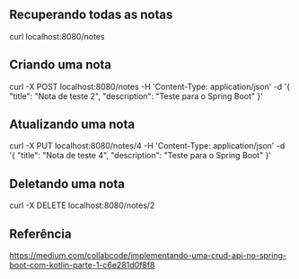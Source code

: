 ## Recuperando todas as notas
curl localhost:8080/notes

## Criando uma nota
curl -X POST localhost:8080/notes -H 'Content-Type: application/json' -d '{ "title": "Nota de teste 2", "description": "Teste para o Spring Boot" }'

## Atualizando uma nota
curl -X PUT localhost:8080/notes/4 -H 'Content-Type: application/json' -d '{ "title": "Nota de teste 4", "description": "Teste para o Spring Boot" }'

## Deletando uma nota
curl -X DELETE localhost:8080/notes/2

## Referência
https://medium.com/collabcode/implementando-uma-crud-api-no-spring-boot-com-kotlin-parte-1-c6e281d0f8f8

